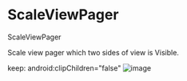 # ScaleViewPager
ScaleViewPager

Scale view pager which two sides of view is Visible.

keep:     android:clipChildren="false"
 ![image](http://image.baidu.com/detail/newindex?col=&tag=&pn=0&pid=32096571419&aid=403839589&user_id=137664895&setid=-1&sort=0&newsPn=&star=&fr=&from=2)
